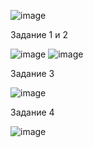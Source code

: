 ![image](https://github.com/lequder/Eltex_Homework/assets/128475914/41196a18-b0d8-4585-83c5-0c51d162b708)

Задание 1 и 2

![image](https://github.com/lequder/eltex_homework_1/assets/128475914/ce0ab385-f70e-4b38-b000-b9c14360652d)
![image](https://github.com/lequder/eltex_homework_1/assets/128475914/7492ba6b-e8ff-4208-92ac-13d487b827dd)

Задание 3

![image](https://github.com/lequder/eltex_homework_1/assets/128475914/b029847b-52fe-49c0-b1da-23ee7cd70156)

Задание 4

![image](https://github.com/lequder/eltex_homework_1/assets/128475914/9fe1ee48-999d-459d-af4e-130d922fe9e3)

